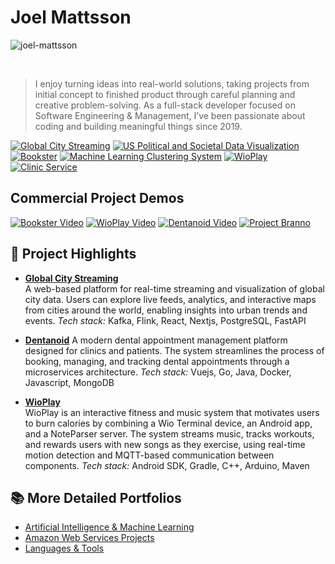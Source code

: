 # Joel Mattsson

![joel-mattsson](readme-material/joel-mattsson-optimized.gif)


<br clear="all"/>

> I enjoy turning ideas into real-world solutions, taking projects from initial concept to finished product through careful planning and creative problem-solving. As a full-stack developer focused on Software Engineering & Management, I’ve been passionate about coding and building meaningful things since 2019.

[![Global City Streaming](https://github-readme-stats.vercel.app/api/pin/?username=mrjex&repo=Global-City-Streaming)](https://github.com/mrjex/Global-City-Streaming)
[![US Political and Societal Data Visualization](https://github-readme-stats.vercel.app/api/pin/?username=mrjex&repo=US-Political-and-Societal-Data-Visualization)](https://github.com/mrjex/US-Political-and-Societal-Data-Visualization)
[![Bookster](https://github-readme-stats.vercel.app/api/pin/?username=mrjex&repo=Bookster)](https://github.com/mrjex/Bookster)
[![Machine Learning Clustering System](https://github-readme-stats.vercel.app/api/pin/?username=mrjex&repo=Machine-Learning-Clustering-System)](https://github.com/mrjex/Machine-Learning-Clustering-System)
[![WioPlay](https://github-readme-stats.vercel.app/api/pin/?username=Indomet&repo=WioPlay)](https://github.com/Indomet/WioPlay)
[![Clinic Service](https://github-readme-stats.vercel.app/api/pin/?username=Dentanoid&repo=Clinic-Service)](https://github.com/Dentanoid/Clinic-Service)


## ‎Commercial Project Demos

<!-- BEGIN YOUTUBE_CARDS -->
[![Bookster Video](https://ytcards.demolab.com/?id=QJtuR23a90U&title=Bookster+Video&lang=en&timestamp=1697547185&background_color=%230d1117&title_color=%23ffffff&stats_color=%23dedede&max_title_lines=1&width=250&border_radius=5&duration=121 "Bookster Video")](https://www.youtube.com/watch?v=QJtuR23a90U) [![WioPlay Video](https://ytcards.demolab.com/?id=39YLKTfMxs0&title=WioPlay+Video&lang=en&timestamp=1697547185&background_color=%230d1117&title_color=%23ffffff&stats_color=%23dedede&max_title_lines=1&width=250&border_radius=5&duration=121 "WioPlay Video")](https://www.youtube.com/watch?v=39YLKTfMxs0) [![Dentanoid Video](https://ytcards.demolab.com/?id=aSLGyp8Asb0&title=Dentanoid+Video&lang=en&timestamp=1697547185&background_color=%230d1117&title_color=%23ffffff&stats_color=%23dedede&max_title_lines=1&width=250&border_radius=5&duration=121 "Dentanoid Video")](https://www.youtube.com/watch?v=aSLGyp8Asb0) [![Project Branno](https://ytcards.demolab.com/?id=HuOq2pDhM6Y&title=Project+Branno&lang=en&timestamp=1697547185&background_color=%230d1117&title_color=%23ffffff&stats_color=%23dedede&max_title_lines=1&width=250&border_radius=5&duration=121 "Project Branno")](https://www.youtube.com/watch?v=HuOq2pDhM6Y)
<!-- END YOUTUBE_CARDS -->


## 🚀 Project Highlights

- [**Global City Streaming**](https://github.com/mrjex/Global-City-Streaming)  
  A web-based platform for real-time streaming and visualization of global city data. Users can explore live feeds, analytics, and interactive maps from cities around the world, enabling insights into urban trends and events. _Tech stack:_ Kafka, Flink, React, Nextjs, PostgreSQL, FastAPI


- [**Dentanoid**](https://github.com/Dentanoid) 
  A modern dental appointment management platform designed for clinics and patients. The system streamlines the process of booking, managing, and tracking dental appointments through a microservices architecture. _Tech stack:_ Vuejs, Go, Java, Docker, Javascript, MongoDB


- [**WioPlay**](https://github.com/Indomet/WioPlay)  
  WioPlay is an interactive fitness and music system that motivates users to burn calories by combining a Wio Terminal device, an Android app, and a NoteParser server. The system streams music, tracks workouts, and rewards users with new songs as they exercise, using real-time motion detection and MQTT-based communication between components. _Tech stack:_ Android SDK, Gradle, C++, Arduino, Maven


## 📚 More Detailed Portfolios

- [Artificial Intelligence & Machine Learning](./README-AI-ML.md)
- [Amazon Web Services Projects](./README-AWS.md)
- [Languages & Tools](./README-TOOLS.md)